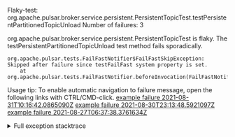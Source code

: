         
Flaky-test: org.apache.pulsar.broker.service.persistent.PersistentTopicTest.testPersistentPartitionedTopicUnload
Number of failures: 3

org.apache.pulsar.broker.service.persistent.PersistentTopicTest is flaky. The testPersistentPartitionedTopicUnload test method fails sporadically.

```
org.apache.pulsar.tests.FailFastNotifier$FailFastSkipException: Skipped after failure since testFailFast system property is set.
	at org.apache.pulsar.tests.FailFastNotifier.beforeInvocation(FailFastNotifier.java:88)

```

Usage tip: To enable automatic navigation to failure message, open the following links with CTRL/CMD-click.
[example failure 2021-08-31T10:16:42.0865090Z](https://github.com/apache/pulsar/runs/3471501156?check_suite_focus=true#step:10:1919)
[example failure 2021-08-30T23:13:48.5921097Z](https://github.com/apache/pulsar/runs/3467152431?check_suite_focus=true#step:9:1225)
[example failure 2021-08-27T06:37:38.3761634Z](https://github.com/apache/pulsar/runs/3440411059?check_suite_focus=true#step:9:3147)


<details>
<summary>Full exception stacktrace</summary>
<code><pre>
org.apache.pulsar.tests.FailFastNotifier$FailFastSkipException: Skipped after failure since testFailFast system property is set.
	at org.apache.pulsar.tests.FailFastNotifier.beforeInvocation(FailFastNotifier.java:88)

</pre></code>
</details>

